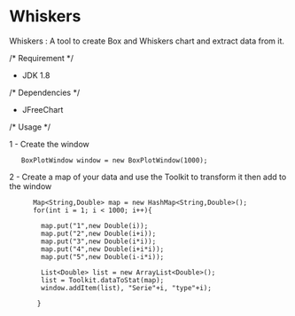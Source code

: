 # Whiskers

Whiskers : A tool to create Box and Whiskers chart and extract data from it.

/* Requirement */ 

  - JDK 1.8
  
/* Dependencies */

  - JFreeChart
 
 /* Usage */ 
 
 1 - Create the window 
      
       BoxPlotWindow window = new BoxPlotWindow(1000);
       
 2 - Create a map of your data and use the Toolkit to transform it then add to the window
  
		  Map<String,Double> map = new HashMap<String,Double>();
		  for(int i = 1; i < 1000; i++){
		  
		  	map.put("1",new Double(i));
			map.put("2",new Double(i+i));
			map.put("3",new Double(i*i));
			map.put("4",new Double(i+i*i));
			map.put("5",new Double(i-i*i));
      
			List<Double> list = new ArrayList<Double>();
			list = Toolkit.dataToStat(map);
			window.addItem(list), "Serie"+i, "type"+i);
			
		   }
      
       
